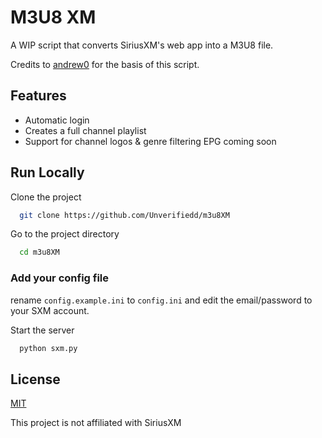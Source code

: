 
# M3U8 XM

A WIP script that converts SiriusXM's web app into a M3U8 file.


Credits to [andrew0](https://github.com/andrew0) for the basis of this script.

## Features

- Automatic login
- Creates a full channel playlist
- Support for channel logos & genre filtering
EPG coming soon
## Run Locally

Clone the project

```bash
  git clone https://github.com/Unverifiedd/m3u8XM
```

Go to the project directory

```bash
  cd m3u8XM
```

### Add your config file
rename ``config.example.ini`` to ``config.ini`` and edit the email/password to your SXM account.

Start the server

```bash
  python sxm.py
```


## License

[MIT](https://choosealicense.com/licenses/mit/)

This project is not affiliated with SiriusXM
